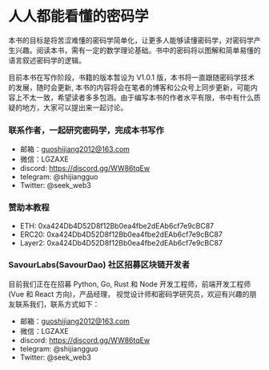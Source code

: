 # 人人都能看懂的密码学

本书的目标是将苦涩难懂的密码学简单化，让更多人能够读懂密码学，对密码学产生兴趣。阅读本书，需有一定的数学理论基础。书中的密码将以图解和简单易懂的语言叙述密码学的逻辑。

<!-- ### [第一章：序言](./preface/README.md)

### [第二章：密码学发展简史](./history/README.md)

### [第三章：对称加密和非对称加密](./encryptType/README.md)

### [第四章：单向散列函数 ](./Hash/README.md)

### [第五章：分组加密 ](./blockCipher/README.md)

### [第六章：消息认证码 ](./MAC/README.md)

### [第七章：PKI公钥基础设施 ](./PKI/README.md)

### [第八章：数字签名 ](./DigitalSignature/README.md)

### [第九章：秘密共享 ](./share/README.md)

### [第十章：MPC 多方计算概述 ](./MPC/README.md)

### [第十一章：不经意传输 ](./ot/README.md)

### [第十二章：混淆电路 ](./GC/README.md)

### [第十三章： 具体的 MPC 算法和代码实现 ](./MPC/mpc-implementation.md)

### [第十四章：零知识证明简介](./zkp/zkp_introduce.md)

### [第十五章：零知识证明应用](./zkp/app.md)

### [第十六章：Groth16 算法介绍和代码实现](./zkp/groth16.md)

### [第十七章：Sonic 算法介绍和代码实现]()

### [第十八章：Fractal 算法介绍和代码实现]()

### [第十九章：Halo 算法介绍和代码实现]()

### [第二十章：SuperSonic 算法介绍和代码实现]()

### [第二十一章：Marlin 算法介绍和代码实现]()

### [第二十二章：Plonk 算法介绍和代码实现]()

### [第二十三章：Zk-Stark 算法介绍和代码实现]()

### [第二十三章：国密 ](./china/README.md)

### [关于本书](./preface/README.md) -->


目前本书在写作阶段，书籍的版本暂设为 V1.0.1 版，本书将一直跟随密码学技术的发展，随时会更新, 本书的内容将会在笔者的博客和公众号上同步更新，可能内容上不太一致，希望读者多多包涵。由于编写本书的作者水平有限，书中有什么质疑的地方，大家可以提出来一起讨论。

### 联系作者，一起研究密码学，完成本书写作

- 邮箱：guoshijiang2012@163.com
- 微信：LGZAXE
- discord: https://discord.gg/WW86tqEw
- telegram: @shijiangguo
- Twitter: @seek_web3

### 赞助本教程

- ETH: 0xa424Db4D52D8f12Bb0ea4fbe2dEAb6cf7e9cBC87
- ERC20: 0xa424Db4D52D8f12Bb0ea4fbe2dEAb6cf7e9cBC87
- Layer2: 0xa424Db4D52D8f12Bb0ea4fbe2dEAb6cf7e9cBC87


### SavourLabs(SavourDao) 社区招募区块链开发者

目前我们正在在招募 Python, Go, Rust 和 Node 开发工程师，前端开发工程师(Vue 和 React 方向)，产品经理， 视觉设计师和密码学研究员，欢迎有兴趣的朋友联系我们，联系方式如下：

- 邮箱：guoshijiang2012@163.com
- 微信：LGZAXE
- discord: https://discord.gg/WW86tqEw
- telegram: @shijiangguo
- Twitter: @seek_web3


